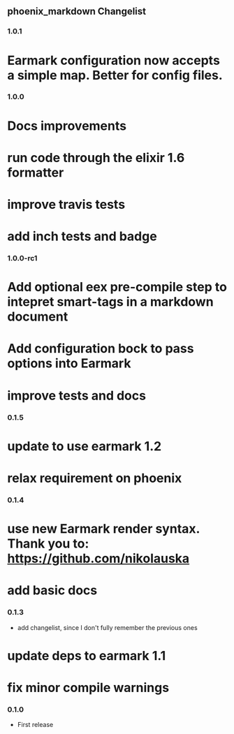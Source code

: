 ## phoenix_markdown Changelist

### 1.0.1
# Earmark configuration now accepts a simple map. Better for config files.

### 1.0.0
# Docs improvements
# run code through the elixir 1.6 formatter
# improve travis tests
# add inch tests and badge

### 1.0.0-rc1
# Add optional eex pre-compile step to intepret smart-tags in a markdown document
# Add configuration bock to pass options into Earmark
# improve tests and docs

### 0.1.5
# update to use earmark 1.2
# relax requirement on phoenix

### 0.1.4
# use new Earmark render syntax. Thank you to: https://github.com/nikolauska
# add basic docs

### 0.1.3
* add changelist, since I don't fully remember the previous ones
# update deps to earmark 1.1
# fix minor compile warnings

### 0.1.0
* First release